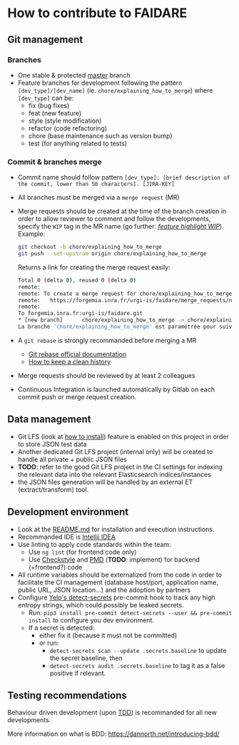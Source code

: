 # How to contribute to FAIDARE

## Git management

### Branches

* One stable & protected [master](/) branch
* Feature branches for development following the pattern `[dev_type]/[dev_name]` (ie. `chore/explaining_how_to_merge`) where `[dev_type]` can be:
  * fix (bug fixes)
  * feat (new feature)
  * style (style modification)
  * refactor (code refactoring)
  * chore (base maintenance such as version bump)
  * test (for anything related to tests)

### Commit & branches merge

* Commit name should follow pattern `[dev_type]: [brief description of the commit, lower than 50 characters]. [JIRA-KEY]`
* All branches must be merged via a `merge request` (MR)
* Merge requests should be created at the time of the branch creation in order to allow reviewer to comment and follow the developments, specify the `WIP` tag in the MR name (go further: *[feature highlight WIP](https://about.gitlab.com/2016/01/08/feature-highlight-wip/)*). Example:

  ```sh
  git checkout -b chore/explaining_how_to_merge
  git push --set-upstram origin chore/explaining_how_to_merge
  ```

  Returns a link for creating the merge request easily:

  ```sh
  Total 0 (delta 0), reused 0 (delta 0)
  remote:
  remote: To create a merge request for chore/explaining_how_to_merge, visit:
  remote:   https://forgemia.inra.fr/urgi-is/faidare/merge_requests/new?merge_request%5Bsource_branch%5D=chore/explaining_how_to_merge
  remote:
  To forgemia.inra.fr:urgi-is/faidare.git
  * [new branch]      chore/explaining_how_to_merge -> chore/explaining_how_to_merge
  La branche 'chore/explaining_how_to_merge' est paramétrée pour suivre la branche distante 'chore/explaining_how_to_merge' depuis 'origin'.
  ```

* A `git rebase` is strongly recommanded before merging a MR
  * [Git rebase official documentation](https://git-scm.com/book/en/v2/Git-Branching-Rebasing)
  * [How to keep a clean history](https://about.gitlab.com/2018/06/07/keeping-git-commit-history-clean/)
* Merge requests should be reviewed by at least 2 colleagues
* Continuous Integration is launched automatically by Gitlab on each commit push or merge request creation.

## Data management

* Git LFS (look at [how to install](https://git-lfs.github.com/)) feature is enabled on this project in order to store JSON test data
* Another dedicated Git LFS project (internal only) will be created to handle all private + public JSON files
* **TODO**: refer to the good Git LFS project in the CI settings for indexing the relevant data into the relevant Elasticsearch indices/instances
* the JSON files generation will be handled by an external ET (extract/transform) tool.

## Development environment

* Look at the [README.md](README.md) for installation and execution instructions.
* Recommanded IDE is [Intellij IDEA](https://www.jetbrains.com/idea/)
* Use linting to apply code standards within the team:
  * Use `ng lint` (for frontend code only)
  * Use [Checkstyle](https://checkstyle.org/) and [PMD](https://pmd.github.io/) (**TODO**: implement) for backend (+frontend?) code
* All runtime variables should be externalized from the code in order to facilitate the CI management (database host/port, application name, public URL, JSON location...) and the adoption by partners
* Configure [Yelp's detect-secrets](https://github.com/Yelp/detect-secrets) pre-commit hook to track any high entropy strings, which could possibly be leaked secrets.
  * Run: `pip3 install pre-commit detect-secrets --user && pre-commit install` to configure you dev environment.
  * If a secret is detected:
    * either fix it (because it must not be committed)
    * or run:
      * `detect-secrets scan --update .secrets.baseline` to update the secret baseline, then
      * `detect-secrets audit .secrets.baseline` to tag it as a false positive if relevant.

## Testing recommendations

Behaviour driven development (upon [TDD](https://dannorth.net/2012/05/31/bdd-is-like-tdd-if/)) is recommanded for all new developments.

More information on what is BDD: <https://dannorth.net/introducing-bdd/>
